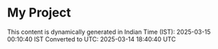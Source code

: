 # My Project

This content is dynamically generated in Indian Time (IST): 2025-03-15 00:10:40 IST
Converted to UTC: 2025-03-14 18:40:40 UTC
